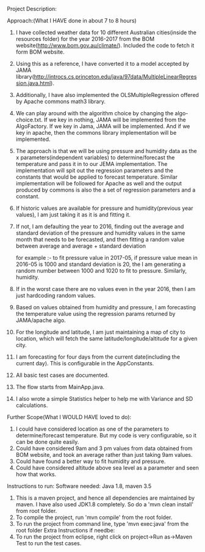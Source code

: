 Project Description:

Approach:(What I HAVE done in about 7 to 8 hours)
1. I have collected weather data for 10 different Australian cities(inside the resources folder) for the year 2016-2017 from the BOM website(http://www.bom.gov.au/climate/). Included the code to fetch it form BOM website.

2. Using this as a reference, I have converted it to a model accepted by JAMA library(http://introcs.cs.princeton.edu/java/97data/MultipleLinearRegression.java.html).

3. Additionally, I have also implemented the OLSMultipleRegression offered by Apache commons math3 library.

4. We can play around with the algorithm choice by changing the algo-choice.txt. If we key in nothing, JAMA will be implemented from the AlgoFactory. If we key in Jama, JAMA will be implemented. And if we key in apache, then the commons library implementation will be implemented.

5. The approach is that we will be using pressure and humidity data as the x parameters(independent variables) to determine/forecast the temperature and pass it in to our JEMA implementation. The implementation will spit out the regression parameters and the constants that would be applied to forecast temperature. Similar implementation will be followed for Apache as well and the output produced by commons is also the a set of regression parameters and a constant. 

6. If historic values are available for pressure and humidity(previous year values), I am just taking it as it is and fitting it. 

7. If not, I am defaulting the year to 2016, finding out the average and standard deviation of the pressure and humidity values in the same month that needs to be forecasted, and then fitting a random value between average and average + standard deviation

	for example :- to fit pressure value in 2017-05, if pressure value mean in 2016-05 is 1000 and standard deviation is 20, the I am generating a random number between 1000 and 1020 to fit to pressure. 
	Similarly, humidity.

8. If in the worst case there are no values even in the year 2016, then I am just hardcoding random values.

9. Based on values obtained from humidity and pressure, I am forecasting the temperature value using the regression params returned by JAMA/apache algo.

10. For the longitude and latitude, I am just maintaining a map of city to location, which will fetch the same latitude/longitude/altitude for a given city.

11. I am forecasting for four days from the current date(including the current day). This is configurable in the AppConstants.

12. All basic test cases are documented.

13. The flow starts from MainApp.java.

14. I also wrote a simple Statistics helper to help me with Variance and SD calculations.


Further Scope(What I WOULD HAVE loved to do):
1. I could have considered location as one of the parameters to determine/forecast temperature. But my code is very configurable, so it can be done quite easily.
2. Could have considered 9am and 3 pm values from data obtained from BOM website, and took an average rather than just taking 9am values.
3. Could have found a better way to fit humidity and pressure.
4. Could have considered altitude above sea level as a parameter and seen how that works.


Instructions to run:
	Software needed: Java 1.8, maven 3.5
1. This is a maven project, and hence all dependencies are maintained by maven. I have also used JDK1.8 completely. So do a 'mvn clean install' from root folder.
2. To compile the project, run 'mvn compile' from the root folder.
3. To run the project from command line, type 'mvn exec:java' from the root folder
Extra Instructions if needbe:
4. To run the project from eclipse, right click on project->Run as->Maven Test to run the test cases.